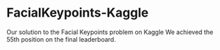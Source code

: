 # FacialKeypoints-Kaggle
Our solution to the Facial Keypoints problem on Kaggle
We achieved the 55th position on the final leaderboard. 
